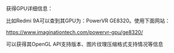 获得GPU详细信息：

比如Redmi 9A可以查到其GPU为：PowerVR GE8320。使用下面网站：


https://www.imaginationtech.com/powervr-gpu/ge8320/

可以获得其OpenGL API支持版本、图片纹理压缩格式支持情况等信息